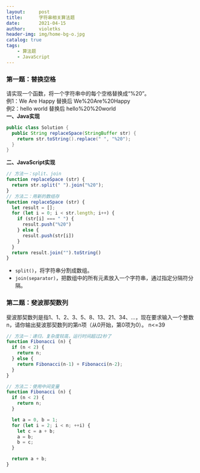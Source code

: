 ```yaml
---
layout:     post
title:      字符串相关算法题
date:       2021-04-15
author:     violetks
header-img: img/home-bg-o.jpg
catalog: true
tags:
    - 算法题
    - JavaScript
---
```


### 第一题：替换空格
请实现一个函数，将一个字符串中的每个空格替换成“%20”。<br>
例1：We Are Happy 替换后 We%20Are%20Happy<br>
例2：hello  world 替换后 hello%20%20world<br>
**一、Java实现**<br>
```java
public class Solution {
  public String replaceSpace(StringBuffer str) {
    return str.toString().replace(" ", "%20");
  }
}
```
**二、JavaScript实现**<br>
```javascript
// 方法一：split、join
function replaceSpace (str) {
  return str.split(" ").join("%20");
}
// 方法二：用新的数组存
function replaceSpace (str) {
  let result = [];
  for (let i = 0; i < str.length; i++) {
    if (str[i] === " ") {
      result.push("%20")
    } else {
      result.push(str[i])
    }
  }
  return result.join("").toString()
}
```

- `split()`，将字符串分割成数组。
- `join(separator)`，把数组中的所有元素放入一个字符串，通过指定分隔符分隔。

### 第二题：斐波那契数列
斐波那契数列是指1、1、2、3、5、8、13、21、34、...，现在要求输入一个整数n，请你输出斐波那契数列的第n项（从0开始，第0项为0）。
n<=39<br>
```javascript
// 方法一：递归，复杂度较高，运行时间超过2秒了
function Fibonacci (n) {
  if (n < 2) {
    return n;
  } else {
    return Fibonacci(n-1) + Fibonacci(n-2);
  }
}

// 方法二：使用中间变量
function Fibonacci (n) {
  if (n < 2) {
    return n;
  }

  let a = 0, b = 1;
  for (let i = 2; i < n; ++i) {
    let c = a + b;
    a = b;
    b = c;
  }

  return a + b;
}
```